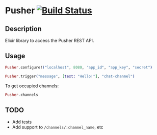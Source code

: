 # Pusher [![Build Status](https://travis-ci.org/edgurgel/pusher.png?branch=master)](https://travis-ci.org/edgurgel/pusher)

## Description

Elixir library to access the Pusher REST API.

## Usage

```elixir
Pusher.configure!("localhost", 8080, "app_id", "app_key", "secret")
```

```elixir
Pusher.trigger("message", [text: "Hello!"], "chat-channel")
```

To get occupied channels:

```elixir
Pusher.channels
```
## TODO

* Add tests
* Add support to `/channels/:channel_name`, etc

